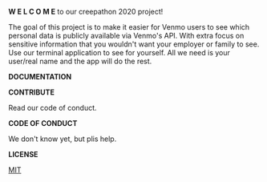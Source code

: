 **W E L C O M E** to our creepathon 2020 project!

The goal of this project is to make it easier for Venmo users to see which personal data is publicly available via Venmo's API. With extra focus on sensitive information that you wouldn't want your employer or family to see. Use our terminal application to see for yourself. All we need is your user/real name and the app will do the rest.

**DOCUMENTATION**

**CONTRIBUTE**

Read our code of conduct.

**CODE OF CONDUCT**

We don't know yet, but plis help.

**LICENSE**

[MIT](https://github.com/krusts31/venmo_data_base_analysis/blob/main/LICENSE)
